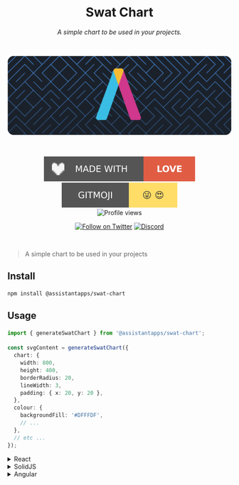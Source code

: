 <div align="center">
  
# Swat Chart

  _A simple chart to be used in your projects._
  
  <br />  
  
  ![header](https://github.com/AssistantApps/.github/blob/main/img/animatedBanner.svg?raw=true)
  
  <br />
  
  ![madeWithLove](https://github.com/AssistantApps/.github/blob/main/badges/made-with-love.svg)
  ![gitmoji](https://github.com/AssistantApps/.github/blob/main/badges/gitmoji.svg?raw=true)<br />
  ![Profile views](https://komarev.com/ghpvc/?username=AssistantApps&color=green&style=for-the-badge)

  [![Follow on Twitter](https://img.shields.io/twitter/follow/AssistantApps?color=%231d9bf0&style=for-the-badge)][assistantAppsTwitter]
  [![Discord](https://img.shields.io/discord/625007826913198080?style=for-the-badge)][discord]
  
  <br />
</div>

> A simple chart to be used in your projects

## Install

```bash
npm install @assistantapps/swat-chart
```

## Usage

```ts
import { generateSwatChart } from '@assistantapps/swat-chart';

const svgContent = generateSwatChart({
  chart: {
    width: 800,
    height: 400,
    borderRadius: 20,
    lineWidth: 3,
    padding: { x: 20, y: 20 },
  },
  colour: {
    backgroundFill: '#DFFFDF',
    // ...
  },
  // etc ...
});
```

<details>
  <summary>React</summary>

  ```jsx
  <div dangerouslySetInnerHTML={{ __html: svgContent }} />
  ```

</details>

<details>
  <summary>SolidJS</summary>

  ```jsx
  <div class="display" innerHTML={svgContent} />
  ```

</details>

<details>
  <summary>Angular</summary>

  ```ts
  // component.ts
  import { Component } from '@angular/core';
  import { DomSanitizer, SafeHtml } from '@angular/platform-browser';

  @Component({
    selector: 'app-root',
    template: `<div [innerHTML]="safeSvg"></div>`
  })
  export class AppComponent {
    svgContent: string = generateSwatChart({ /* config */ });
    safeSvg: SafeHtml;

    constructor(private sanitizer: DomSanitizer) {
      this.safeSvg = this.sanitizer.bypassSecurityTrustHtml(this.svgContent);
    }
  }
  ```

</details>

[assistantAppsTwitter]: https://twitter.com/AssistantApps?ref=AssistantAppsGithub
[discord]: https://assistantapps.com/discord?ref=AssistantAppsGithub
